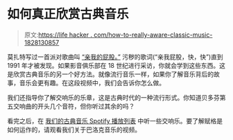 # 如何真正欣赏古典音乐

> 原文:[https://life hacker . com/how-to-really-aware-classic-music-1828130857](https://lifehacker.com/how-to-really-appreciate-classical-music-1828130857)

莫扎特写过一首派对歌曲叫 [“亲我的屁股。”](https://en.wikipedia.org/wiki/Leck_mich_im_Arsch) 污秽的歌词(“亲我屁股，快，快”)直到 1991 年才被发现。如果影音俱乐部在 18 世纪进行采访，你就会学到这些东西。这是欣赏古典音乐的另一个好方法。就像流行音乐一样，如果你了解音乐背后的故事，音乐会更有趣。在这段视频中，我们会告诉你怎么做。

我们还指导你了解交响乐的乐章，这是古典时代的一种流行形式。你知道贝多芬第五交响曲的开头几个音符，但你听过其余的吗？

看完之后，在 [我们的古典音乐 Spotify 播放列表](https://open.spotify.com/user/1248781973/playlist/3gw6pOuFufbVJxT7oymmjZ?si=b_7wmqL6Q3-JkRTo3QoT-Q) 中听一些交响乐。要了解赋格是如何运作的，请观看我们关于巴洛克音乐的视频。